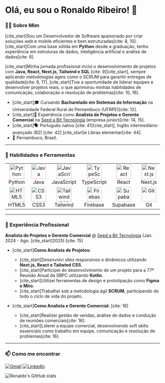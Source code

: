 # Olá, eu sou o Ronaldo Ribeiro! 👋

### 👨‍💻 Sobre Mim

[cite_start]Sou um Desenvolvedor de Software apaixonado por criar soluções web e mobile eficientes e bem estruturadas[cite: 8, 10]. [cite_start]Com uma base sólida em **Python** desde a graduação, tenho experiência em estruturas de dados, inteligência artificial e análise de dados[cite: 8].

[cite_start]Minha jornada profissional inclui o desenvolvimento de projetos com **Java, React, Next.js, Tailwind e SQL** [cite: 9][cite_start], sempre aplicando metodologias ágeis como o SCRUM para garantir entregas de qualidade[cite: 9, 17]. [cite_start]Tive a oportunidade de liderar equipes e desenvolver projetos reais, o que aprimorou minhas habilidades de comunicação, colaboração e resolução de problemas[cite: 10, 16].

- [cite_start]🎓 Cursando **Bacharelado em Sistemas de Informação** na Universidade Federal Rural de Pernambuco (UFRPE)[cite: 12].
- [cite_start]💼 Experiência como **Analista de Projetos e Gerente Comercial** na [Seed a Bit Tecnologia](https://seedabit.com.br/) (empresa júnior)[cite: 14, 15].
- [cite_start]🗣️ Português nativo [cite: 41][cite_start], Inglês intermediário-avançado (B2) [cite: 42] [cite_start]e Libras elementar[cite: 44].
- 📍 Pernambuco, Brasil.

---

### 🚀 Habilidades e Ferramentas

<table>
  <tr>
    <td align="center" width="96">
      <img src="https://skillicons.dev/icons?i=python" width="48" height="48" alt="Python" />
      <br>Python
    </td>
    <td align="center" width="96">
      <img src="https://skillicons.dev/icons?i=java" width="48" height="48" alt="Java" />
      <br>Java
    </td>
    <td align="center" width="96">
      <img src="https://skillicons.dev/icons?i=js" width="48" height="48" alt="JavaScript" />
      <br>JavaScript
    </td>
    <td align="center" width="96">
      <img src="https://skillicons.dev/icons?i=ts" width="48" height="48" alt="TypeScript" />
      <br>TypeScript
    </td>
    <td align="center" width="96">
      <img src="https://skillicons.dev/icons?i=react" width="48" height="48" alt="React" />
      <br>React
    </td>
    <td align="center" width="96">
      <img src="https://skillicons.dev/icons?i=nextjs" width="48" height="48" alt="Next.js" />
      <br>Next.js
    </td>
  </tr>
  <tr>
    <td align="center" width="96">
      <img src="https://skillicons.dev/icons?i=html" width="48" height="48" alt="HTML5" />
      <br>HTML5
    </td>
    <td align="center" width="96">
      <img src="https://skillicons.dev/icons?i=css" width="48" height="48" alt="CSS3" />
      <br>CSS3
    </td>
    <td align="center" width="96">
      <img src="https://skillicons.dev/icons?i=tailwind" width="48" height="48" alt="Tailwind CSS" />
      <br>Tailwind
    </td>
    <td align="center" width="96">
      <img src="https://skillicons.dev/icons?i=firebase" width="48" height="48" alt="Firebase" />
      <br>Firebase
    </td>
     <td align="center" width="96">
      <img src="https://skillicons.dev/icons?i=supabase" width="48" height="48" alt="Supabase" />
      <br>Supabase
    </td>
    <td align="center" width="96">
      <img src="https://skillicons.dev/icons?i=git" width="48" height="48" alt="Git" />
      <br>Git
    </td>
  </tr>
</table>

---

### 💼 Experiência Profissional

**Analista de Projetos e Gerente Comercial** @ [Seed a Bit Tecnologia](https://seedabit.com.br/) (Jan. 2024 - Ago. [cite_start]2025) [cite: 15]

- [cite_start]**Como Analista de Projetos:** 
  - [cite_start]Desenvolvi sites responsivos e dinâmicos utilizando **Next.js, React e Tailwind CSS**.
  - [cite_start]Participei do desenvolvimento de um projeto para a 77ª Reunião Anual da SBPC utilizando **Kotlin**.
  - [cite_start]Utilizei ferramentas de design e prototipação como **Figma e Miro**.
  - [cite_start]Trabalhei sob a metodologia ágil **SCRUM**, participando de todo o ciclo de vida do projeto.

- [cite_start]**Como Analista e Gerente Comercial:** [cite: 16]
  - [cite_start]Realizei gestão de vendas, análise de dados e condução de reuniões comerciais[cite: 16].
  - [cite_start]Liderei a equipe comercial, desenvolvendo soft skills essenciais como trabalho em equipe, comunicação e resolução de problemas[cite: 16].

---

### 📫 Como me encontrar

<a href="mailto:filhoronaldo.ribeiro@gmail.com"><img src="https://img.shields.io/badge/Gmail-D14836?style=for-the-badge&logo=gmail&logoColor=white" alt="Gmail"/></a>
<a href="https://www.linkedin.com/in/ronaldo-ribeirof/"><img src="https://img.shields.io/badge/LinkedIn-0077B5?style=for-the-badge&logo=linkedin&logoColor=white" alt="LinkedIn"/></a>

![Ronaldo's GitHub stats](https://github-readme-stats.vercel.app/api?username=ronaldo-ribeirof&show_icons=true&theme=dracula&include_all_commits=true&count_private=true)
